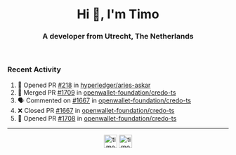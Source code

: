 <h1 align="center">Hi 👋, I'm Timo</h1>
<h3 align="center">A developer from Utrecht, The Netherlands</h3>
<br/>
<!-- https://github.com/rahuldkjain/github-profile-readme-generator --!>

<!--  <p align="left"><img src="https://github-readme-stats.vercel.app/api?username=timoglastra&show_icons=true&count_private=true&" alt="timoglastra" /></p> --!>

<!--
Github language stats
<p align="left"><img src="https://github-readme-stats.vercel.app/api/top-langs/?username=timoglastra&layout=compact" alt="timoglastra" /><p>
-->

<!-- Codestats language stats -->
<!-- <p align="left"><img src="https://codestats-readme.vercel.app/api/top-langs/?username=timoglastra&layout=compact&language_count=12" alt="timoglastra" /><p>    --!>
  
<h3>Recent Activity</h3>

<!--START_SECTION:activity-->
1. 💪 Opened PR [#218](https://github.com/hyperledger/aries-askar/pull/218) in [hyperledger/aries-askar](https://github.com/hyperledger/aries-askar)
2. 🎉 Merged PR [#1709](https://github.com/openwallet-foundation/credo-ts/pull/1709) in [openwallet-foundation/credo-ts](https://github.com/openwallet-foundation/credo-ts)
3. 🗣 Commented on [#1667](https://github.com/openwallet-foundation/credo-ts/pull/1667#issuecomment-1913558377) in [openwallet-foundation/credo-ts](https://github.com/openwallet-foundation/credo-ts)
4. ❌ Closed PR [#1667](https://github.com/openwallet-foundation/credo-ts/pull/1667) in [openwallet-foundation/credo-ts](https://github.com/openwallet-foundation/credo-ts)
5. 💪 Opened PR [#1708](https://github.com/openwallet-foundation/credo-ts/pull/1708) in [openwallet-foundation/credo-ts](https://github.com/openwallet-foundation/credo-ts)
<!--END_SECTION:activity-->

---

<p align="center">
<a href="https://twitter.com/timoglastra" target="blank"><img align="center" src="https://cdn.jsdelivr.net/npm/simple-icons@3.0.1/icons/twitter.svg" alt="timoglastra" height="30" width="30" /></a>
<a href="https://linkedin.com/in/timoglastra" target="blank"><img align="center" src="https://cdn.jsdelivr.net/npm/simple-icons@3.0.1/icons/linkedin.svg" alt="timoglastra" height="30" width="30" /></a>
</p>



